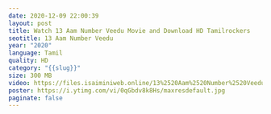 ```yaml
---
date: 2020-12-09 22:00:39
layout: post
title: Watch 13 Aam Number Veedu Movie and Download HD Tamilrockers
seotitle: 13 Aam Number Veedu
year: "2020"
language: Tamil
quality: HD
category: "{{slug}}"
size: 300 MB
video: https://files.isaiminiweb.online/13%2520Aam%2520Number%2520Veedu/(%2520Telegram%2520%40isaiminidownload%2520)%2520-%252013%2520Aam%2520Number%2520Veedu%2520(2020)%2520Tamil%2520HDRip%2520-%2520400MB%2520-%2520x264%2520-%2520AAC%2520-%2520ESub.mkv?rootId=0AJtZkTkXLBuYUk9PVA
poster: https://i.ytimg.com/vi/0qGbdv8k8Hs/maxresdefault.jpg
paginate: false
---
```

